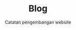 ---
title: "Blog"
subtitle: "Catatan pengembangan website"
layout: "posts.njk"
eleventyNavigation:
    title: Blog
    order: 4
    icon: 'edit'
---